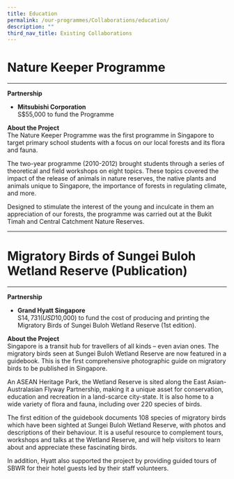 ```yaml
---
title: Education
permalink: /our-programmes/Collaborations/education/
description: ""
third_nav_title: Existing Collaborations
---
```

# Nature Keeper Programme
-----------------------
<b>Partnership</b><br>
* **Mitsubishi Corporation**<br>
S$55,000 to fund the Programme

<b>About the Project</b><br>
The Nature Keeper Programme was the first programme in Singapore to target primary school students with a focus on our local forests and its flora and fauna.

The two-year programme (2010-2012) brought students through a series of theoretical and field workshops on eight topics. These topics covered the impact of the release of animals in nature reserves, the native plants and animals unique to Singapore, the importance of forests in regulating climate, and more.

Designed to stimulate the interest of the young and inculcate in them an appreciation of our forests, the programme was carried out at the Bukit Timah and Central Catchment Nature Reserves.

---

# Migratory Birds of Sungei Buloh Wetland Reserve (Publication)
-------------------------------------------------------------
<b>Partnership</b><br>
* **Grand Hyatt Singapore**<br>
S$14,731 (USD$10,000) to fund the cost of producing and printing the Migratory Birds of Sungei Buloh Wetland Reserve (1st edition).

<b>About the Project</b><br>
Singapore is a transit hub for travellers of all kinds – even avian ones. The migratory birds seen at Sungei Buloh Wetland Reserve are now featured in a guidebook. This is the first comprehensive photographic guide on migratory birds to be published in Singapore.

An ASEAN Heritage Park, the Wetland Reserve is sited along the East Asian-Australasian Flyway Partnership, making it a unique asset for conservation, education and recreation in a land-scarce city-state. It is also home to a wide variety of flora and fauna, including over 220 species of birds.

The first edition of the guidebook documents 108 species of migratory birds which have been sighted at Sungei Buloh Wetland Reserve, with photos and descriptions of their behaviour. It is a useful resource to complement tours, workshops and talks at the Wetland Reserve, and will help visitors to learn about and appreciate these fascinating birds.

In addition, Hyatt also supported the project by providing guided tours of SBWR for their hotel guests led by their staff volunteers.